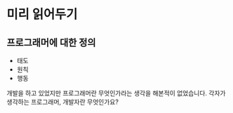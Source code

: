 # 미리 읽어두기 
## 프로그래머에 대한 정의

- 태도
- 원칙
- 행동

개발을 하고 있었지만 프로그래머란 무엇인가라는 생각을 해본적이 없었습니다.
각자가 생각하는 프로그래머, 개발자란 무엇인가요? 